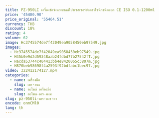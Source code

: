 ```yaml
---
title: PZ-950LI เครื่องขัดจังหวะเซลล์โปรเซสเซอร์อัลตราโซนิกชนิดแยก CE ISO 0.1-1200ml
price: '45480.90'
price_original: '55464.51'
currency: THB
discount: 18%
rating: 4
volume: 62
image: Hc3745574de7f42049ea9058450eb97549.jpg
images:
  - Hc3745574de7f42049ea9058450eb97549.jpg
  - H45b0e9d2d59348aab24fdbd77b27542fT.jpg
  - Hacda53744c404413bb4e8420065c3807m.jpg
  - H870beb98698f4a2593f92bdfabc1bec97.jpg
video: 322412174127.mp4
categories:
  - name: เครื่องมือ
    slug: เคร-องม
  - name: อะไหล่ เครื่องมือ
    slug: อะไหล-เคร-องม
slug: pz-950li-เคร-องข-ดจ
encode: onmCMl0
lang: th
---
```

  